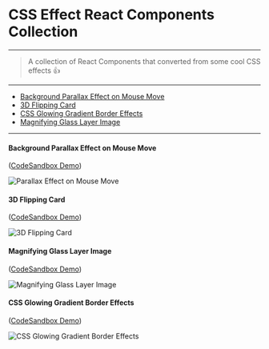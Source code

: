 # CSS Effect React Components Collection

---

> A collection of React Components that converted from some cool CSS effects 👍

---

- [Background Parallax Effect on Mouse Move](#Background-Parallax-Effect-on-Mouse-Move)
- [3D Flipping Card](#3D-Flipping-Card)
- [CSS Glowing Gradient Border Effects](#CSS-Glowing-Gradient-Border-Effects)
- [Magnifying Glass Layer Image](#Magnifying-Glass-Layer-Image)

---

#### Background Parallax Effect on Mouse Move

([CodeSandbox Demo](https://codesandbox.io/s/3rz7ox3r36?fontsize=14))

![Parallax Effect on Mouse Move](https://media.giphy.com/media/5e3CM8Ha6IHRGB35JJ/giphy.gif)

#### 3D Flipping Card

([CodeSandbox Demo](https://codesandbox.io/s/xp67ryo1xp?fontsize=14))

![3D Flipping Card](https://media.giphy.com/media/X8JcbsXnRuJsDleCQi/giphy.gif)

#### Magnifying Glass Layer Image

([CodeSandbox Demo](https://codesandbox.io/s/4wpoo36y47?fontsize=14))

![Magnifying Glass Layer Image](https://media.giphy.com/media/5PhvVNK7KVxMewKxPe/giphy.gif)

#### CSS Glowing Gradient Border Effects

([CodeSandbox Demo](https://codesandbox.io/s/l4nv4v9y29?fontsize=14))

![CSS Glowing Gradient Border Effects](https://i.imgur.com/qTK4tHkm.jpg)
